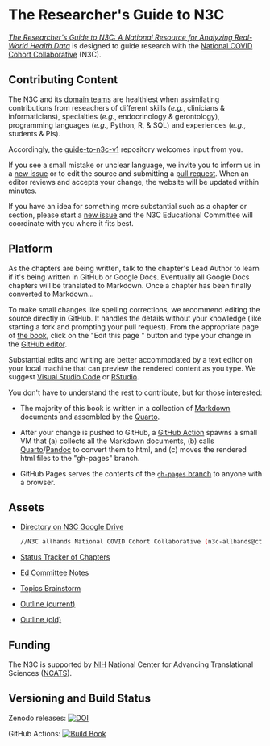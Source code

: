 The Researcher's Guide to N3C
==================

*[The Researcher's Guide to N3C: A National Resource for Analyzing Real-World Health Data](https://national-covid-cohort-collaborative.github.io/guide-to-n3c-v1/)* is designed to guide research with the [National COVID Cohort Collaborative](https://ncats.nih.gov/n3c) (N3C).

Contributing Content
------------------

The N3C and its [domain teams](https://covid.cd2h.org/domain-teams) are healthiest when assimilating contributions from reseachers of different skills (*e.g.*, clinicians & informaticians), specialties (*e.g.*, endocrinology & gerontology), programming languages (*e.g.*, Python, R, & SQL) and experiences (*e.g.*, students & PIs).

Accordingly, the [guide-to-n3c-v1](https://github.com/National-COVID-Cohort-Collaborative/guide-to-n3c-v1) repository welcomes input from you.

If you see a small mistake or unclear language, we invite you to inform us in a [new issue](https://github.com/National-COVID-Cohort-Collaborative/guide-to-n3c-v1/issues) or to edit the source and submitting a [pull request](https://docs.github.com/en/github/collaborating-with-pull-requests/proposing-changes-to-your-work-with-pull-requests/about-pull-requests).
When an editor reviews and accepts your change, the website will be updated within minutes.

If you have an idea for something more substantial such as a chapter or section, please start a [new issue](https://github.com/National-COVID-Cohort-Collaborative/guide-to-n3c-v1/issues) and the N3C Educational Committee will coordinate with you where it fits best.

Platform
------------------

<!-- The section is manually duplicated between index.qmd and README.md. -->

As the chapters are being written, talk to the chapter's Lead Author to learn if it's being written in GitHub or Google Docs.
Eventually all Google Docs chapters will be translated to Markdown.
Once a chapter has been finally converted to Markdown...

To make small changes like spelling corrections, we recommend editing the source directly in GitHub.
It handles the details without your knowledge (like starting a fork and prompting your pull request).
From the appropriate page of [the book](https://national-covid-cohort-collaborative.github.io/guide-to-n3c-v1/), click on the "Edit this page <i class="fab fa-github" aria-hidden="true"></i>" button and type your change in the [GitHub editor](https://docs.github.com/en/repositories/working-with-files/managing-files/editing-files).

Substantial edits and writing are better accommodated by a text editor on your local machine that can preview the rendered content as you type.
We suggest [Visual Studio Code](https://code.visualstudio.com/) or [RStudio](https://www.rstudio.com/products/rstudio/).

You don't have to understand the rest to contribute, but for those interested:

* The majority of this book is written in a collection of [Markdown](https://guides.github.com/features/mastering-markdown/) documents and assembled by the [Quarto](https://quarto.org/).

* After your change is pushed to GitHub, a [GitHub Action](https://docs.github.com/en/actions/learn-github-actions/understanding-github-actions) spawns a small VM that (a) collects all the Markdown documents, (b) calls [Quarto](https://quarto.org/)/[Pandoc](https://pandoc.org/) to convert them to html, and (c) moves the rendered html files to the "gh-pages" branch.

* GitHub Pages serves the contents of the [`gh-pages` branch](https://github.com/National-COVID-Cohort-Collaborative/guide-to-n3c-v1/tree/gh-pages) to anyone with a browser.

Assets
------------------

* [Directory on N3C Google Drive ](https://drive.google.com/drive/u/0/folders/1ZFxcvLvJUqMF_RbnQLo8rW7DTMTtahfY)

    ```sh
    //N3C allhands National COVID Cohort Collaborative (n3c-allhands@ctsa.io)/WORKSTREAMS & SUBGROUPS/Collaborative Analytics/Clinical Scenarios & Data Analytics subgroup/Clinical Domain Teams/Education and Training DT/Projects/Guide to N3C (Previously Book of N3C)/
    ```

* [Status Tracker of Chapters](https://docs.google.com/spreadsheets/d/18FWdK1jJXZxhB4t_CKyAHPWkSWIfg5kVcR0vF4_iqlI/edit#gid=0)

* [Ed Committee Notes](https://docs.google.com/document/d/1CmAKLcMQcVV_M1OV0zcIxfjiu0xiEWrfKkMMw8zRp6w/edit)
* [Topics Brainstorm](https://docs.google.com/drawings/d/1Z2k0UaukCNsmc8lcxB2lp9ZmOCqrszCWdtntwS4MpQE/edit)
* [Outline (current)](https://docs.google.com/document/d/1ttUKgwVcIZHM87elrlUNV6Qi9thzOwKBg8GegKObEtg/edit)
* [Outline (old)](for-contributors/outline-draft.md)

Funding
------------------

The N3C is supported by [NIH](https://www.nih.gov/) National Center for Advancing Translational Sciences ([NCATS](https://ncats.nih.gov/)).

Versioning and Build Status
------------------

Zenodo releases: [![DOI](https://zenodo.org/badge/415068439.svg)](https://zenodo.org/badge/latestdoi/415068439)

<!-- badges: start -->
GitHub Actions: [![Build Book](https://github.com/National-COVID-Cohort-Collaborative/guide-to-n3c-v1/actions/workflows/build-book.yaml/badge.svg)](https://github.com/National-COVID-Cohort-Collaborative/guide-to-n3c-v1/actions/workflows/build-book.yaml)
<!-- badges: end -->

